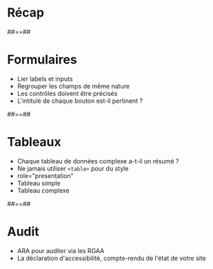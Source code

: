 <!-- .slide: class="transition-bg-sfeir-2" -->

# **Récap**


##==##




# Formulaires

* Lier labels et inputs
* Regrouper les champs de même nature
* Les contrôles doivent être précisés
* L'intitulé de chaque bouton est-il pertinent ?


##==##




# Tableaux

* Chaque tableau de données complexe a-t-il un résumé ?
* Ne jamais utiliser ``<table>`` pour du style
* role="presentation"
* Tableau simple
* Tableau complexe


##==##




# Audit

* ARA pour auditer via les RGAA
* La déclaration d'accessibilité, compte-rendu de l'état de votre site
